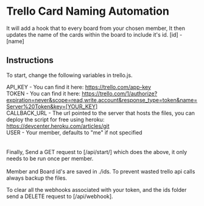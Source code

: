 
# Trello Card Naming Automation

It will add a hook that to every board from your chosen member, It then updates the name of the cards within the board to include it's id. [id] - [name]

## Instructions
To start, change the following variables in trello.js.

API_KEY - You can find it here: https://trello.com/app-key <br/>
TOKEN  - You can find it here: https://trello.com/1/authorize?expiration=never&scope=read,write,account&response_type=token&name=Server%20Token&key=[YOUR_KEY] <br/>
CALLBACK_URL - The url pointed to the server that hosts the files, you can deploy the script for free using heroku: https://devcenter.heroku.com/articles/git <br/>
USER - Your member, defaults to "me" if not specified 
<br/>
<br/>
<br/>
Finally, Send a GET request to [/api/start/] which does the above, it only needs to be run once per member.
<br/>
<br/>
Member and Board id's are saved in ./ids. To prevent wasted trello api calls always backup the files.

To clear all the webhooks associated with your token, and the ids folder send a DELETE request to [/api/webhook].
